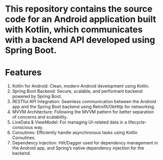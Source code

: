 # This repository contains the source code for an Android application built with Kotlin, which communicates with a backend API developed using Spring Boot.

# Features

1. Kotlin for Android: Clean, modern Android development using Kotlin.
2. Spring Boot Backend: Secure, scalable, and performant backend powered by Spring Boot.
3. RESTful API Integration: Seamless communication between the Android app and the Spring Boot backend using Retrofit/OkHttp for networking.
4. MVVM Architecture: Following the MVVM pattern for better separation of concerns and scalability.
5. LiveData & ViewModel: For managing UI-related data in a lifecycle-conscious way.
6. Coroutines: Efficiently handle asynchronous tasks using Kotlin Coroutines.
7. Dependency Injection: Hilt/Dagger used for dependency management in the Android app, and Spring’s native dependency injection for the backend.
